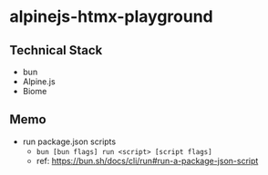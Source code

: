 # alpinejs-htmx-playground

## Technical Stack

- bun
- Alpine.js
- Biome

## Memo

- run package.json scripts
  - `bun [bun flags] run <script> [script flags]`
  - ref: <https://bun.sh/docs/cli/run#run-a-package-json-script>
